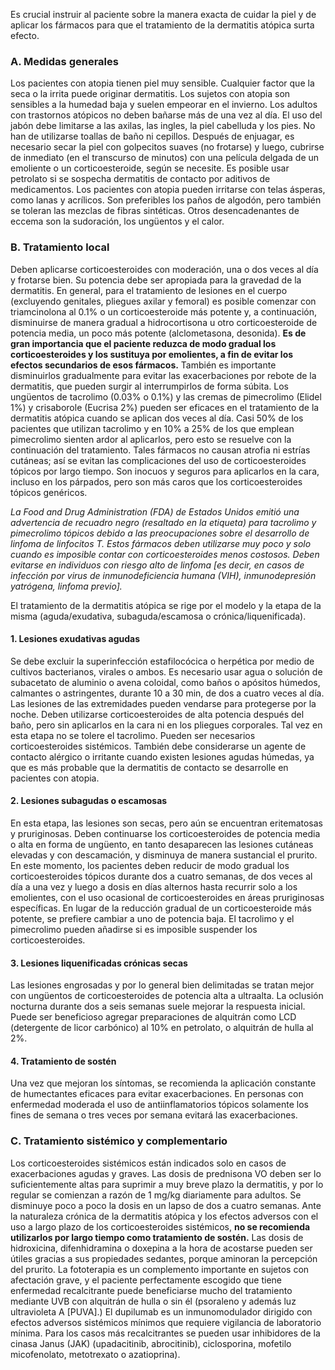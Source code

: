 Es crucial instruir al paciente sobre la manera exacta de cuidar la piel y de aplicar los fármacos para que el tratamiento de la dermatitis atópica surta efecto.

### A. Medidas generales

Los pacientes con atopia tienen piel muy sensible. Cualquier factor que la seca o la irrita puede originar dermatitis. Los sujetos con atopia son sensibles a la humedad baja y suelen empeorar en el invierno. Los adultos con trastornos atópicos no deben bañarse más de una vez al día. El uso del jabón debe limitarse a las axilas, las ingles, la piel cabelluda y los pies. No han de utilizarse toallas de baño ni cepillos. Después de enjuagar, es necesario secar la piel con golpecitos suaves (no frotarse) y luego, cubrirse de inmediato (en el transcurso de minutos) con una película delgada de un emoliente o un corticoesteroide, según se necesite. Es posible usar petrolato si se sospecha dermatitis de contacto por aditivos de medicamentos. Los pacientes con atopia pueden irritarse con telas ásperas, como lanas y acrílicos. Son preferibles los paños de algodón, pero también se toleran las mezclas de fibras sintéticas. Otros desencadenantes de eccema son la sudoración, los ungüentos y el calor.

### B. Tratamiento local

Deben aplicarse corticoesteroides con moderación, una o dos veces al día y frotarse bien. Su potencia debe ser apropiada para la gravedad de la dermatitis. En general, para el tratamiento de lesiones en el cuerpo (excluyendo genitales, pliegues axilar y femoral) es posible comenzar con triamcinolona al 0.1% o un corticoesteroide más potente y, a continuación, disminuirse de manera gradual a hidrocortisona u otro corticoesteroide de potencia media, un poco más potente (alclometasona, desonida). **Es de gran importancia que el paciente reduzca de modo gradual los corticoesteroides y los sustituya por emolientes, a fin de evitar los efectos secundarios de esos fármacos.** También es importante disminuirlos gradualmente para evitar las exacerbaciones por rebote de la dermatitis, que pueden surgir al interrumpirlos de forma súbita. Los ungüentos de tacrolimo (0.03% o 0.1%) y las cremas de pimecrolimo (Elidel 1%) y crisaborole (Eucrisa 2%) pueden ser eficaces en el tratamiento de la dermatitis atópica cuando se aplican dos veces al día. Casi 50% de los pacientes que utilizan tacrolimo y en 10% a 25% de los que emplean pimecrolimo sienten ardor al aplicarlos, pero esto se resuelve con la continuación del tratamiento. Tales fármacos no causan atrofia ni estrías cutáneas; así se evitan las complicaciones del uso de corticoesteroides tópicos por largo tiempo. Son inocuos y seguros para aplicarlos en la cara, incluso en los párpados, pero son más caros que los corticoesteroides tópicos genéricos.

_La Food and Drug Administration (FDA) de Estados Unidos emitió una advertencia de recuadro negro (resaltado en la etiqueta) para tacrolimo y pimecrolimo tópicos debido a las preocupaciones sobre el desarrollo de linfoma de linfocitos T. Estos fármacos deben utilizarse muy poco y solo cuando es imposible contar con corticoesteroides menos costosos. Deben evitarse en individuos con riesgo alto de linfoma [es decir, en casos de infección por virus de inmunodeficiencia humana (VIH), inmunodepresión yatrógena, linfoma previo]._

El tratamiento de la dermatitis atópica se rige por el modelo y la etapa de la misma (aguda/exudativa, subaguda/escamosa o crónica/liquenificada).

#### 1. Lesiones exudativas agudas

Se debe excluir la superinfección estafilocócica o herpética por medio de cultivos bacterianos, virales o ambos. Es necesario usar agua o solución de subacetato de aluminio o avena coloidal, como baños o apósitos húmedos, calmantes o astringentes, durante 10 a 30 min, de dos a cuatro veces al día. Las lesiones de las extremidades pueden vendarse para protegerse por la noche. Deben utilizarse corticoesteroides de alta potencia después del baño, pero sin aplicarlos en la cara ni en los pliegues corporales. Tal vez en esta etapa no se tolere el tacrolimo. Pueden ser necesarios corticoesteroides sistémicos. También debe considerarse un agente de contacto alérgico o irritante cuando existen lesiones agudas húmedas, ya que es más probable que la dermatitis de contacto se desarrolle en pacientes con atopia.

#### 2. Lesiones subagudas o escamosas

En esta etapa, las lesiones son secas, pero aún se encuentran eritematosas y pruriginosas. Deben continuarse los corticoesteroides de potencia media o alta en forma de ungüento, en tanto desaparecen las lesiones cutáneas elevadas y con descamación, y disminuya de manera sustancial el prurito. En este momento, los pacientes deben reducir de modo gradual los corticoesteroides tópicos durante dos a cuatro semanas, de dos veces al día a una vez y luego a dosis en días alternos hasta recurrir solo a los emolientes, con el uso ocasional de corticoesteroides en áreas pruriginosas específicas. En lugar de la reducción gradual de un corticoesteroide más potente, se prefiere cambiar a uno de potencia baja. El tacrolimo y el pimecrolimo pueden añadirse si es imposible suspender los corticoesteroides.

#### 3. Lesiones liquenificadas crónicas secas

Las lesiones engrosadas y por lo general bien delimitadas se tratan mejor con ungüentos de corticoesteroides de potencia alta a ultraalta. La oclusión nocturna durante dos a seis semanas suele mejorar la respuesta inicial. Puede ser beneficioso agregar preparaciones de alquitrán como LCD (detergente de licor carbónico) al 10% en petrolato, o alquitrán de hulla al 2%.

#### 4. Tratamiento de sostén

Una vez que mejoran los síntomas, se recomienda la aplicación constante de humectantes eficaces para evitar exacerbaciones. En personas con enfermedad moderada el uso de antiinflamatorios tópicos solamente los fines de semana o tres veces por semana evitará las exacerbaciones.

### C. Tratamiento sistémico y complementario

Los corticoesteroides sistémicos están indicados solo en casos de exacerbaciones agudas y graves. Las dosis de prednisona VO deben ser lo suficientemente altas para suprimir a muy breve plazo la dermatitis, y por lo regular se comienzan a razón de 1 mg/kg diariamente para adultos. Se disminuye poco a poco la dosis en un lapso de dos a cuatro semanas. Ante la naturaleza crónica de la dermatitis atópica y los efectos adversos con el uso a largo plazo de los corticoesteroides sistémicos, **no se recomienda utilizarlos por largo tiempo como tratamiento de sostén.** Las dosis de hidroxicina, difenhidramina o doxepina a la hora de acostarse pueden ser útiles gracias a sus propiedades sedantes, porque aminoran la percepción del prurito. La fototerapia es un complemento importante en sujetos con afectación grave, y el paciente perfectamente escogido que tiene enfermedad recalcitrante puede beneficiarse mucho del tratamiento mediante UVB con alquitrán de hulla o sin él (psoraleno y además luz ultravioleta A [PUVA].) El dupilumab es un inmunomodulador dirigido con efectos adversos sistémicos mínimos que requiere vigilancia de laboratorio mínima. Para los casos más recalcitrantes se pueden usar inhibidores de la cinasa Janus (JAK) (upadacitinib, abrocitinib), ciclosporina, mofetilo micofenolato, metotrexato o azatioprina).